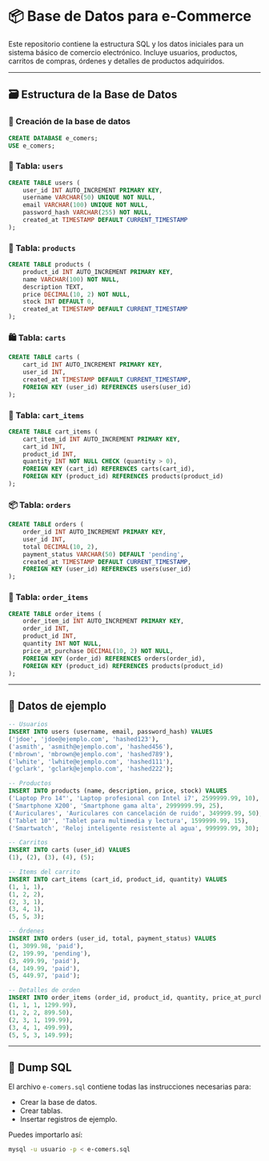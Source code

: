 # 📦 Base de Datos para e-Commerce

Este repositorio contiene la estructura SQL y los datos iniciales para un sistema básico de comercio electrónico. Incluye usuarios, productos, carritos de compras, órdenes y detalles de productos adquiridos.

---

## 🗃️ Estructura de la Base de Datos

### 📌 Creación de la base de datos

```sql
CREATE DATABASE e_comers;
USE e_comers;
```

### 👤 Tabla: `users`

```sql
CREATE TABLE users (
    user_id INT AUTO_INCREMENT PRIMARY KEY,
    username VARCHAR(50) UNIQUE NOT NULL,
    email VARCHAR(100) UNIQUE NOT NULL,
    password_hash VARCHAR(255) NOT NULL,
    created_at TIMESTAMP DEFAULT CURRENT_TIMESTAMP
);
```

### 🛒 Tabla: `products`

```sql
CREATE TABLE products (
    product_id INT AUTO_INCREMENT PRIMARY KEY,
    name VARCHAR(100) NOT NULL,
    description TEXT,
    price DECIMAL(10, 2) NOT NULL,
    stock INT DEFAULT 0,
    created_at TIMESTAMP DEFAULT CURRENT_TIMESTAMP
);
```

### 🛍️ Tabla: `carts`

```sql
CREATE TABLE carts (
    cart_id INT AUTO_INCREMENT PRIMARY KEY,
    user_id INT,
    created_at TIMESTAMP DEFAULT CURRENT_TIMESTAMP,
    FOREIGN KEY (user_id) REFERENCES users(user_id)
);
```

### 🧺 Tabla: `cart_items`

```sql
CREATE TABLE cart_items (
    cart_item_id INT AUTO_INCREMENT PRIMARY KEY,
    cart_id INT,
    product_id INT,
    quantity INT NOT NULL CHECK (quantity > 0),
    FOREIGN KEY (cart_id) REFERENCES carts(cart_id),
    FOREIGN KEY (product_id) REFERENCES products(product_id)
);
```

### 📦 Tabla: `orders`

```sql
CREATE TABLE orders (
    order_id INT AUTO_INCREMENT PRIMARY KEY,
    user_id INT,
    total DECIMAL(10, 2),
    payment_status VARCHAR(50) DEFAULT 'pending',
    created_at TIMESTAMP DEFAULT CURRENT_TIMESTAMP,
    FOREIGN KEY (user_id) REFERENCES users(user_id)
);
```

### 📑 Tabla: `order_items`

```sql
CREATE TABLE order_items (
    order_item_id INT AUTO_INCREMENT PRIMARY KEY,
    order_id INT,
    product_id INT,
    quantity INT NOT NULL,
    price_at_purchase DECIMAL(10, 2) NOT NULL,
    FOREIGN KEY (order_id) REFERENCES orders(order_id),
    FOREIGN KEY (product_id) REFERENCES products(product_id)
);
```

---

## 🚀 Datos de ejemplo

```sql
-- Usuarios
INSERT INTO users (username, email, password_hash) VALUES
('jdoe', 'jdoe@ejemplo.com', 'hashed123'),
('asmith', 'asmith@ejemplo.com', 'hashed456'),
('mbrown', 'mbrown@ejemplo.com', 'hashed789'),
('lwhite', 'lwhite@ejemplo.com', 'hashed111'),
('gclark', 'gclark@ejemplo.com', 'hashed222');

-- Productos
INSERT INTO products (name, description, price, stock) VALUES
('Laptop Pro 14"', 'Laptop profesional con Intel i7', 2599999.99, 10),
('Smartphone X200', 'Smartphone gama alta', 2999999.99, 25),
('Auriculares', 'Auriculares con cancelación de ruido', 349999.99, 50),
('Tablet 10"', 'Tablet para multimedia y lectura', 1599999.99, 15),
('Smartwatch', 'Reloj inteligente resistente al agua', 999999.99, 30);

-- Carritos
INSERT INTO carts (user_id) VALUES
(1), (2), (3), (4), (5);

-- Items del carrito
INSERT INTO cart_items (cart_id, product_id, quantity) VALUES
(1, 1, 1),
(1, 2, 2),
(2, 3, 1),
(3, 4, 1),
(5, 5, 3);

-- Órdenes
INSERT INTO orders (user_id, total, payment_status) VALUES
(1, 3099.98, 'paid'),
(2, 199.99, 'pending'),
(3, 499.99, 'paid'),
(4, 149.99, 'paid'),
(5, 449.97, 'paid');

-- Detalles de orden
INSERT INTO order_items (order_id, product_id, quantity, price_at_purchase) VALUES
(1, 1, 1, 1299.99),
(1, 2, 2, 899.50),
(2, 3, 1, 199.99),
(3, 4, 1, 499.99),
(5, 5, 3, 149.99);
```

---

## 💾 Dump SQL

El archivo `e-comers.sql` contiene todas las instrucciones necesarias para:

- Crear la base de datos.
- Crear tablas.
- Insertar registros de ejemplo.

Puedes importarlo así:

```bash
mysql -u usuario -p < e-comers.sql
```
